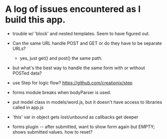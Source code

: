 # A log of issues encountered as I build this app.

* trouble w/ 'block' and nested templates. Seem to have figured out.

* Can the same URL handle POST and GET or do they have to be separate URLs?
  - yes, just get() and post() the same path.
* but what's the best way to handle the same form with or without POSTed data?

* use Step for logic flow? https://github.com/creationix/step

* forms module breaks when bodyParser is used.

* put model class in models/word.js, but it doesn't have access to libraries called in app.js

* 'this' var in object gets lost/unbound as callbacks get deeper

* forms plugin -- after submitted, want to show form again but EMPTY; shows submitted values. how to reset?